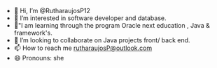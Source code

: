 - 👋 Hi, I’m @RutharaujosP12
- 👀 I’m interested in software developer and database.
- 🌱"I am learning through the program Oracle next education , Java & framework's.
- 💞️ I’m looking to collaborate on Java projects front/ back end. 
- 📫 How to reach me rutharaujosP@outlook.com
- 😄 Pronouns: she


<!---
RutharaujosP12/RutharaujosP12 is a ✨ special ✨ repository because its `README.md` (this file) appears on your GitHub profile.
You can click the Preview link to take a look at your changes.
--->
